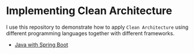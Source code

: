 # Implementing Clean Architecture

I use this repository to demonstrate how to apply `Clean Architecture` using different programming languages together with different frameworks.

- [Java with Spring Boot](./spring-test-failure-analyzer)
